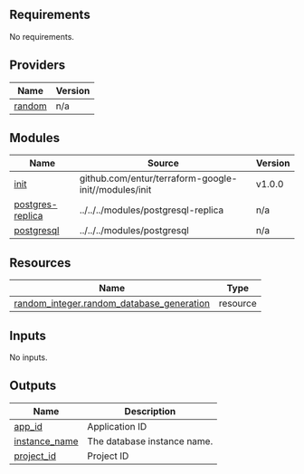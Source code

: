 <!-- BEGIN_TF_DOCS -->
## Requirements

No requirements.

## Providers

| Name | Version |
|------|---------|
| <a name="provider_random"></a> [random](#provider\_random) | n/a |

## Modules

| Name | Source | Version |
|------|--------|---------|
| <a name="module_init"></a> [init](#module\_init) | github.com/entur/terraform-google-init//modules/init | v1.0.0 |
| <a name="module_postgres-replica"></a> [postgres-replica](#module\_postgres-replica) | ../../../modules/postgresql-replica | n/a |
| <a name="module_postgresql"></a> [postgresql](#module\_postgresql) | ../../../modules/postgresql | n/a |

## Resources

| Name | Type |
|------|------|
| [random_integer.random_database_generation](https://registry.terraform.io/providers/hashicorp/random/latest/docs/resources/integer) | resource |

## Inputs

No inputs.

## Outputs

| Name | Description |
|------|-------------|
| <a name="output_app_id"></a> [app\_id](#output\_app\_id) | Application ID |
| <a name="output_instance_name"></a> [instance\_name](#output\_instance\_name) | The database instance name. |
| <a name="output_project_id"></a> [project\_id](#output\_project\_id) | Project ID |
<!-- END_TF_DOCS -->